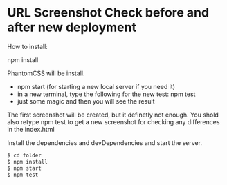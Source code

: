# URL Screenshot Check before and after new deployment


How to install:

npm install

PhantomCSS will be install.

  - npm start (for starting a new local server if you need it)
  - in a new terminal, type the following for the new test: npm test
  - just some magic and then you will see the result

The first screenshot will be created, but it definetly not enough. You shold also retype npm test to get a new screenshot for checking any differences in the index.html



Install the dependencies and devDependencies and start the server.

```sh
$ cd folder
$ npm install
$ npm start
$ npm test
```
